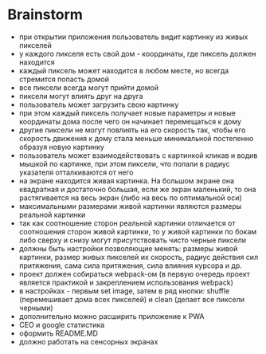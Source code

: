 # Brainstorm

- при открытии приложения пользователь видит картинку из живых пикселей
- у каждого пикселя есть свой дом - координаты, где пиксель должен находится
- каждый пиксель может находится в любом месте, но всегда стремится попасть домой
- все пиксели всегда могут прийти домой
- пиксели могут влиять друг на друга
- пользователь может загрузить свою картинку
- при этом каждый пиксель получает новые параметры и новые координаты дома после чего он начинает перемещаться к дому
- другие пиксели не могут повлиять на его скорость так, чтобы его скорость движения к дому стала меньше минимальной постепенно образуя новую картинку
- пользователь может взаимодействовать с картинкой кликав и водив мышкой по картинке, при этом пиксели, что попали в радиус указателя отталкиваются от него
- на экране находится живая картинка. На большом экране она квадратная и достаточно большая, если же экран маленький, то она растягивается на весь экран (либо на весь по оптимальной оси)
- максимальными размерами живой картинки являются размеры реальной картинки
- так как соотношение сторон реальной картинки отличается от соотношения сторон живой картинки, то у живой картинки по бокам либо сверху и снизу могут присутствовать чисто черные пиксели
- должны быть настройки позволяющие менять: размеры живой картинки, размер живых пикселей их скорость, радиус действия сил притяжения, сама сила притяжения, сила влияния курсора и др.
- проект должен собираться webpack-ом (в первую очередь проект является практикой и закреплением использования webpack)
- в настройках - первым set image, затем в ряд кнопки: shuffle (перемешивает дома всех пикселей) и clean (делает все пиксели черными)
- дополнительно можно расширить приложение к PWA
- СЕО и google статистика
- оформить README.MD
- должно работать на сенсорных экранах